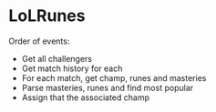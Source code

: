 # LoLRunes

Order of events:

+ Get all challengers
+ Get match history for each
+ For each match, get champ, runes and masteries
+ Parse masteries, runes and find most popular
+ Assign that the associated champ
